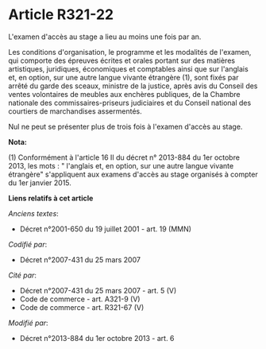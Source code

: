 # Article R321-22

L'examen d'accès au stage a lieu au moins une fois par an.

Les conditions d'organisation, le programme et les modalités de l'examen, qui comporte des épreuves écrites et orales portant
sur des matières artistiques, juridiques, économiques et comptables ainsi que sur l'anglais et, en option, sur une autre
langue vivante étrangère (1), sont fixés par arrêté du garde des sceaux, ministre de la justice, après avis du Conseil des
ventes volontaires de meubles aux enchères publiques, de la Chambre nationale des commissaires-priseurs judiciaires et du
Conseil national des courtiers de marchandises assermentés.

Nul ne peut se présenter plus de trois fois à l'examen d'accès au stage.

**Nota:**

(1) Conformément à l'article 16 II du décret n° 2013-884 du 1er octobre 2013, les mots : " l'anglais et, en option, sur une
autre langue vivante étrangère" s'appliquent aux examens d'accès au stage organisés à compter du 1er janvier 2015.

**Liens relatifs à cet article**

_Anciens textes_:

  - Décret n°2001-650 du 19 juillet 2001 - art. 19 (MMN)

_Codifié par_:

  - Décret n°2007-431 du 25 mars 2007

_Cité par_:

  - Décret n°2007-431 du 25 mars 2007 - art. 5 (V)
  - Code de commerce - art. A321-9 (V)
  - Code de commerce - art. R321-67 (V)

_Modifié par_:

  - Décret n°2013-884 du 1er octobre 2013 - art. 6
